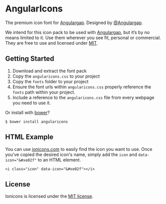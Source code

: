 # AngularIcons


The premium icon font for [Angulargap](http://angulargap.github.io/). Designed by [@Angulargap](https://twitter.com/flathemes).

We intend for this icon pack to be used with [Angulargap](http://angulargap.github.io/), but it’s by no means limited to it. Use them wherever you see fit, personal or commercial. They are free to use and licensed under [MIT](http://opensource.org/licenses/MIT).


## Getting Started

 1. Download and extract the font pack
 2. Copy the `angularicons.css` to your project
 3. Copy the `fonts` folder to your project
 4. Ensure the font urls within `angularicons.css` properly reference the `fonts` path within your project.
 5. Include a reference to the `angularicons.css` file from every webpage you need to use it.

Or install with [bower](http://bower.io/)?
   
    $ bower install angularicons


## HTML Example

You can use [ionicons.com](http://ionicons.com) to easily find the icon you want to use. Once you've copied the desired icon's name, simply add the `icon` and `data-icon="&#xe02f"` to an HTML element.

    <i class="icon" data-icon="&#xe02f"></i>

## License

Ionicons is licensed under the [MIT license](http://opensource.org/licenses/MIT).
